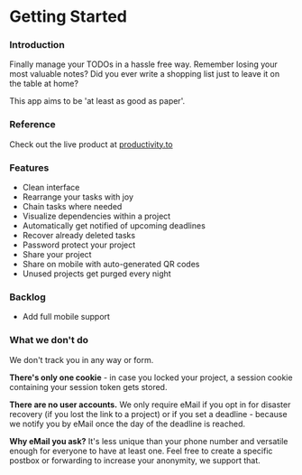 # Getting Started

### Introduction
Finally manage your TODOs in a hassle free way.
Remember losing your most valuable notes? 
Did you ever write a shopping list just to leave it on the table at home?

This app aims to be 'at least as good as paper'.

### Reference
Check out the live product at [productivity.to](https://productivity.to/)

### Features
* Clean interface
* Rearrange your tasks with joy 
* Chain tasks where needed
* Visualize dependencies within a project
* Automatically get notified of upcoming deadlines
* Recover already deleted tasks
* Password protect your project
* Share your project
* Share on mobile with auto-generated QR codes
* Unused projects get purged every night

### Backlog
* Add full mobile support

### What we don't do
We don't track you in any way or form.

**There's only one cookie** - in case you locked your project, a session cookie containing
your session token gets stored. 

**There are no user accounts.** We only require eMail if you opt in for disaster recovery
(if you lost the link to a project) or if you set a deadline - because we notify you
by eMail once the day of the deadline is reached.

**Why eMail you ask?** It's less unique than your phone number and versatile enough
for everyone to have at least one. Feel free to create a specific postbox or 
forwarding to increase your anonymity, we support that.

